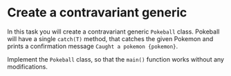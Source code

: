 # Create a contravariant generic

In this task you will create a contravariant generic `Pokeball` class. Pokeball will have a single `catch(T)`
method, that catches the given Pokemon and prints a confirmation message `Caught a pokemon {pokemon}`.

Implement the `Pokeball` class, so that the `main()` function works without any modifications.